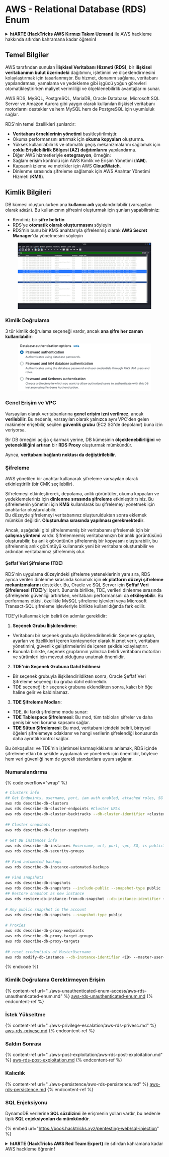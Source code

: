 # AWS - Relational Database (RDS) Enum

<details>

<summary><strong>htARTE (HackTricks AWS Kırmızı Takım Uzmanı)</strong> ile AWS hackleme hakkında sıfırdan kahramana kadar öğrenin<strong>!</strong></summary>

HackTricks'ı desteklemenin diğer yolları:

* Şirketinizi HackTricks'te **reklamınızı görmek** veya HackTricks'i **PDF olarak indirmek** için [**ABONELİK PLANLARI**](https://github.com/sponsors/carlospolop)'na göz atın!
* [**Resmi PEASS & HackTricks ürünlerini**](https://peass.creator-spring.com) edinin
* [**The PEASS Ailesi'ni**](https://opensea.io/collection/the-peass-family) keşfedin, özel [**NFT'lerimiz**](https://opensea.io/collection/the-peass-family) koleksiyonu
* 💬 [**Discord grubuna**](https://discord.gg/hRep4RUj7f) veya [**telegram grubuna**](https://t.me/peass) **katılın** veya **Twitter** 🐦 [**@hacktricks\_live**](https://twitter.com/hacktricks\_live)'ı takip edin.
* Hacking hilelerinizi göndererek HackTricks ve HackTricks Cloud github depolarına PR göndererek **hacking hilelerinizi paylaşın**.

</details>

## Temel Bilgiler

AWS tarafından sunulan **İlişkisel Veritabanı Hizmeti (RDS)**, bir **ilişkisel veritabanının bulut üzerindeki** dağıtımını, işletimini ve ölçeklendirmesini kolaylaştırmak için tasarlanmıştır. Bu hizmet, donanım sağlama, veritabanı yapılandırması, yamalama ve yedekleme gibi işgücü yoğun görevleri otomatikleştirirken maliyet verimliliği ve ölçeklenebilirlik avantajlarını sunar.

AWS RDS, MySQL, PostgreSQL, MariaDB, Oracle Database, Microsoft SQL Server ve Amazon Aurora gibi yaygın olarak kullanılan ilişkisel veritabanı motorlarını destekler ve hem MySQL hem de PostgreSQL için uyumluluk sağlar.

RDS'nin temel özellikleri şunlardır:

* **Veritabanı örneklerinin yönetimi** basitleştirilmiştir.
* Okuma performansını artırmak için **okuma kopyaları** oluşturma.
* Yüksek kullanılabilirlik ve otomatik geçiş mekanizmalarını sağlamak için **çoklu Erişilebilirlik Bölgesi (AZ) dağıtımlarını** yapılandırma.
* Diğer AWS hizmetleriyle **entegrasyon**, örneğin:
* Sağlam erişim kontrolü için AWS Kimlik ve Erişim Yönetimi (**IAM**).
* Kapsamlı izleme ve metrikler için AWS **CloudWatch**.
* Dinlenme sırasında şifreleme sağlamak için AWS Anahtar Yönetimi Hizmeti (**KMS**).

## Kimlik Bilgileri

DB kümesi oluşturulurken ana **kullanıcı adı** yapılandırılabilir (varsayılan olarak **`admin`**). Bu kullanıcının şifresini oluşturmak için şunları yapabilirsiniz:

* Kendiniz bir **şifre belirtin**
* RDS'ye **otomatik olarak oluşturmasını** söyleyin
* RDS'nin bunu bir KMS anahtarıyla şifrelenmiş olarak **AWS Secret Manager**'da yönetmesini söyleyin

<figure><img src="../../../.gitbook/assets/image (18) (1).png" alt=""><figcaption></figcaption></figure>

### Kimlik Doğrulama

3 tür kimlik doğrulama seçeneği vardır, ancak **ana şifre her zaman kullanılabilir**:

<figure><img src="../../../.gitbook/assets/image (19) (2).png" alt=""><figcaption></figcaption></figure>

### Genel Erişim ve VPC

Varsayılan olarak veritabanlarına **genel erişim izni verilmez**, ancak **verilebilir**. Bu nedenle, varsayılan olarak yalnızca aynı VPC'den gelen makineler erişebilir, seçilen **güvenlik grubu** (EC2 SG'de depolanır) buna izin veriyorsa.

Bir DB örneğini açığa çıkarmak yerine, DB kümesinin **ölçeklenebilirliğini** ve **yetenekliliğini artıran** bir **RDS Proxy** oluşturmak mümkündür.

Ayrıca, **veritabanı bağlantı noktası da değiştirilebilir**.

### Şifreleme

AWS yönetilen bir anahtar kullanarak şifreleme varsayılan olarak etkinleştirilir (bir CMK seçilebilir).

Şifrelemeyi etkinleştirerek, depolama, anlık görüntüler, okuma kopyaları ve yedeklemeleriniz için **dinlenme sırasında şifreleme** etkinleştirirsiniz. Bu şifrelemenin yönetimi için **KMS** kullanılarak bu şifrelemeyi yönetmek için anahtarlar oluşturulabilir.\
Bu düzeyde şifrelemeyi veritabanınız oluşturulduktan sonra eklemek mümkün değildir. **Oluşturulma sırasında yapılması gerekmektedir**.

Ancak, aşağıdaki gibi şifrelenmemiş bir veritabanını şifrelemek için bir **çalışma yöntemi** vardır. Şifrelenmemiş veritabanınızın bir anlık görüntüsünü oluşturabilir, bu anlık görüntünün şifrelenmiş bir kopyasını oluşturabilir, bu şifrelenmiş anlık görüntüyü kullanarak yeni bir veritabanı oluşturabilir ve ardından veritabanınız şifrelenmiş olur.

#### Şeffaf Veri Şifreleme (TDE)

RDS'nin uygulama düzeyindeki şifreleme yeteneklerinin yanı sıra, RDS ayrıca verileri dinlenme sırasında korumak için **ek platform düzeyi şifreleme mekanizmalarını** destekler. Bu, Oracle ve SQL Server için **Şeffaf Veri Şifrelemesi (TDE)**'yi içerir. Bununla birlikte, TDE, verileri dinlenme sırasında şifreleyerek güvenliği artırırken, veritabanı performansını da **etkileyebilir**. Bu performans etkisi, özellikle MySQL şifreleme işlevleri veya Microsoft Transact-SQL şifreleme işlevleriyle birlikte kullanıldığında fark edilir.

TDE'yi kullanmak için belirli ön adımlar gereklidir:

1. **Seçenek Grubu İlişkilendirme**:

* Veritabanı bir seçenek grubuyla ilişkilendirilmelidir. Seçenek grupları, ayarları ve özellikleri içeren konteynerler olarak hizmet verir, veritabanı yönetimini, güvenlik geliştirmelerini de içeren şekilde kolaylaştırır.
* Bununla birlikte, seçenek gruplarının yalnızca belirli veritabanı motorları ve sürümleri için mevcut olduğunu unutmak önemlidir.

2. **TDE'nin Seçenek Grubuna Dahil Edilmesi**:

* Bir seçenek grubuyla ilişkilendirildikten sonra, Oracle Şeffaf Veri Şifreleme seçeneği bu gruba dahil edilmelidir.
* TDE seçeneği bir seçenek grubuna eklendikten sonra, kalıcı bir öğe haline gelir ve kaldırılamaz.

3. **TDE Şifreleme Modları**:

* TDE, iki farklı şifreleme modu sunar:
* **TDE Tablespace Şifrelemesi**: Bu mod, tüm tabloları şifreler ve daha geniş bir veri koruma kapsamı sağlar.
* **TDE Sütun Şifrelemesi**: Bu mod, veritabanı içindeki belirli, bireysel öğeleri şifrelemeye odaklanır ve hangi verilerin şifrelendiği konusunda daha ayrıntılı kontrol sağlar.

Bu önkoşulları ve TDE'nin işletimsel karmaşıklıklarını anlamak, RDS içinde şifreleme etkin bir şekilde uygulamak ve yönetmek için önemlidir, böylece hem veri güvenliği hem de gerekli standartlara uyum sağlanır.

### Numaralandırma

{% code overflow="wrap" %}
```bash
# Clusters info
## Get Endpoints, username, port, iam auth enabled, attached roles, SG
aws rds describe-db-clusters
aws rds describe-db-cluster-endpoints #Cluster URLs
aws rds describe-db-cluster-backtracks --db-cluster-identifier <cluster-name>

## Cluster snapshots
aws rds describe-db-cluster-snapshots

# Get DB instances info
aws rds describe-db-instances #username, url, port, vpc, SG, is public?
aws rds describe-db-security-groups

## Find automated backups
aws rds describe-db-instance-automated-backups

## Find snapshots
aws rds describe-db-snapshots
aws rds describe-db-snapshots --include-public --snapshot-type public
## Restore snapshot as new instance
aws rds restore-db-instance-from-db-snapshot --db-instance-identifier <ID> --db-snapshot-identifier <ID> --availability-zone us-west-2a

# Any public snapshot in the account
aws rds describe-db-snapshots --snapshot-type public

# Proxies
aws rds describe-db-proxy-endpoints
aws rds describe-db-proxy-target-groups
aws rds describe-db-proxy-targets

## reset credentials of MasterUsername
aws rds modify-db-instance --db-instance-identifier <ID> --master-user-password <NewPassword> --apply-immediately
```
{% endcode %}

### Kimlik Doğrulama Gerektirmeyen Erişim

{% content-ref url="../aws-unauthenticated-enum-access/aws-rds-unauthenticated-enum.md" %}
[aws-rds-unauthenticated-enum.md](../aws-unauthenticated-enum-access/aws-rds-unauthenticated-enum.md)
{% endcontent-ref %}

### İstek Yükseltme

{% content-ref url="../aws-privilege-escalation/aws-rds-privesc.md" %}
[aws-rds-privesc.md](../aws-privilege-escalation/aws-rds-privesc.md)
{% endcontent-ref %}

### Saldırı Sonrası

{% content-ref url="../aws-post-exploitation/aws-rds-post-exploitation.md" %}
[aws-rds-post-exploitation.md](../aws-post-exploitation/aws-rds-post-exploitation.md)
{% endcontent-ref %}

### Kalıcılık

{% content-ref url="../aws-persistence/aws-rds-persistence.md" %}
[aws-rds-persistence.md](../aws-persistence/aws-rds-persistence.md)
{% endcontent-ref %}

### SQL Enjeksiyonu

DynamoDB verilerine **SQL sözdizimi** ile erişmenin yolları vardır, bu nedenle tipik **SQL enjeksiyonları da mümkündür**.

{% embed url="https://book.hacktricks.xyz/pentesting-web/sql-injection" %}

<details>

<summary><strong>htARTE (HackTricks AWS Red Team Expert)</strong> ile sıfırdan kahramana kadar AWS hackleme öğrenin<strong>!</strong></summary>

HackTricks'i desteklemenin diğer yolları:

* Şirketinizi HackTricks'te **reklamınızı yapmak veya HackTricks'i PDF olarak indirmek** için [**ABONELİK PLANLARI'na**](https://github.com/sponsors/carlospolop) göz atın!
* [**Resmi PEASS & HackTricks ürünlerini**](https://peass.creator-spring.com) edinin
* Özel [**NFT'lerden**](https://opensea.io/collection/the-peass-family) oluşan koleksiyonumuz [**The PEASS Family**](https://opensea.io/collection/the-peass-family)'i keşfedin
* 💬 [**Discord grubuna**](https://discord.gg/hRep4RUj7f) veya [**telegram grubuna**](https://t.me/peass) **katılın** veya **Twitter** 🐦 [**@hacktricks\_live**](https://twitter.com/hacktricks\_live)'i **takip edin**.
* **Hacking hilelerinizi** [**HackTricks**](https://github.com/carlospolop/hacktricks) ve [**HackTricks Cloud**](https://github.com/carlospolop/hacktricks-cloud) github reposuna **PR göndererek** paylaşın.

</details>
